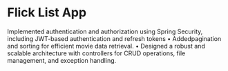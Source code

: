 # Flick List App
 Implemented authentication and authorization using Spring Security, including JWT-based authentication
 and refresh tokens
 • Addedpagination and sorting for efficient movie data retrieval.
 • Designed a robust and scalable architecture with controllers for CRUD operations, file management, and
 exception handling.

